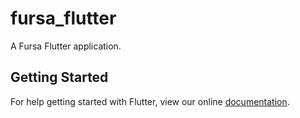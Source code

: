 # fursa_flutter

A Fursa Flutter application.

## Getting Started

For help getting started with Flutter, view our online
[documentation](https://flutter.io/).
